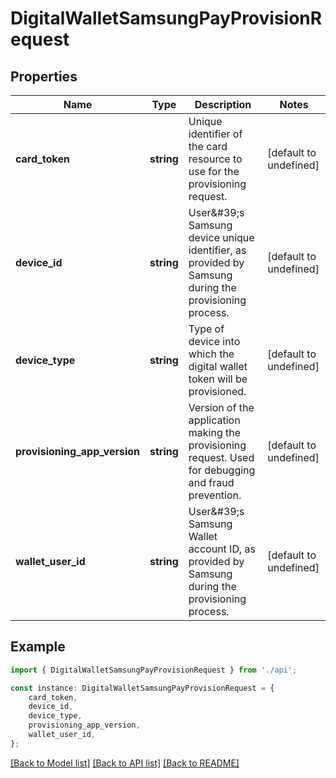 # DigitalWalletSamsungPayProvisionRequest


## Properties

Name | Type | Description | Notes
------------ | ------------- | ------------- | -------------
**card_token** | **string** | Unique identifier of the card resource to use for the provisioning request. | [default to undefined]
**device_id** | **string** | User\&#39;s Samsung device unique identifier, as provided by Samsung during the provisioning process. | [default to undefined]
**device_type** | **string** | Type of device into which the digital wallet token will be provisioned. | [default to undefined]
**provisioning_app_version** | **string** | Version of the application making the provisioning request. Used for debugging and fraud prevention. | [default to undefined]
**wallet_user_id** | **string** | User\&#39;s Samsung Wallet account ID, as provided by Samsung during the provisioning process. | [default to undefined]

## Example

```typescript
import { DigitalWalletSamsungPayProvisionRequest } from './api';

const instance: DigitalWalletSamsungPayProvisionRequest = {
    card_token,
    device_id,
    device_type,
    provisioning_app_version,
    wallet_user_id,
};
```

[[Back to Model list]](../README.md#documentation-for-models) [[Back to API list]](../README.md#documentation-for-api-endpoints) [[Back to README]](../README.md)
